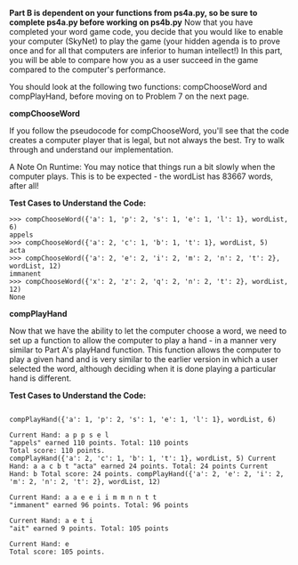 **Part B is dependent on your functions from ps4a.py, so be sure to complete ps4a.py before working on ps4b.py**
Now that you have completed your word game code, you decide that you would like to enable your computer (SkyNet) to play the game (your hidden agenda is to prove once and for all that computers are inferior to human intellect!) In this part, you will be able to compare how you as a user succeed in the game compared to the computer's performance.

You should look at the following two functions: compChooseWord and compPlayHand, before moving on to Problem 7 on the next page.

**compChooseWord**

If you follow the pseudocode for compChooseWord, you'll see that the code creates a computer player that is legal, but not always the best. Try to walk through and understand our implementation.

A Note On Runtime: You may notice that things run a bit slowly when the computer plays. This is to be expected - the wordList has 83667 words, after all! 

**Test Cases to Understand the Code:**

```
>>> compChooseWord({'a': 1, 'p': 2, 's': 1, 'e': 1, 'l': 1}, wordList, 6) 
appels 
>>> compChooseWord({'a': 2, 'c': 1, 'b': 1, 't': 1}, wordList, 5) 
acta 
>>> compChooseWord({'a': 2, 'e': 2, 'i': 2, 'm': 2, 'n': 2, 't': 2}, wordList, 12) 
immanent 
>>> compChooseWord({'x': 2, 'z': 2, 'q': 2, 'n': 2, 't': 2}, wordList, 12) 
None
```

**compPlayHand**

Now that we have the ability to let the computer choose a word, we need to set up a function to allow the computer to play a hand - in a manner very similar to Part A's playHand function. This function allows the computer to play a given hand and is very similar to the earlier version in which a user selected the word, although deciding when it is done playing a particular hand is different.

**Test Cases to Understand the Code:**

```

compPlayHand({'a': 1, 'p': 2, 's': 1, 'e': 1, 'l': 1}, wordList, 6)

Current Hand: a p p s e l
"appels" earned 110 points. Total: 110 points
Total score: 110 points.
compPlayHand({'a': 2, 'c': 1, 'b': 1, 't': 1}, wordList, 5) Current Hand: a a c b t "acta" earned 24 points. Total: 24 points Current Hand: b Total score: 24 points. compPlayHand({'a': 2, 'e': 2, 'i': 2, 'm': 2, 'n': 2, 't': 2}, wordList, 12)

Current Hand: a a e e i i m m n n t t
"immanent" earned 96 points. Total: 96 points

Current Hand: a e t i
"ait" earned 9 points. Total: 105 points

Current Hand: e
Total score: 105 points.
```